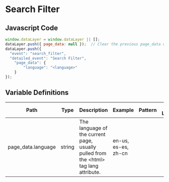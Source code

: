 # Search Filter

### 

## Javascript Code
```js
window.dataLayer = window.dataLayer || [];
dataLayer.push({ page_data: null });  // Clear the previous page_data object.
dataLayer.push({
  "event": "search_filter",
  "detailed_event": "Search Filter",
    "page_data": {
        "language": "<language>"
    }
});
```

## Variable Definitions

|Path|Type|Description|Example|Pattern|Min Length|Max Length|Minimum|Maximum|Multiple Of|
| --- | --- | --- | --- | --- | --- | --- | --- | --- | --- |
|page_data.language|string|The language of the current page, usually pulled from the &lt;html&gt; tag lang attribute.|en-us, es-es, zh-cn|||||||




